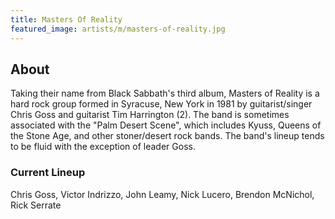 ```yaml
---
title: Masters Of Reality
featured_image: artists/m/masters-of-reality.jpg
---
```

## About

Taking their name from Black Sabbath's third album, Masters of Reality is a hard rock group formed in Syracuse, New York in 1981 by guitarist/singer Chris Goss and guitarist Tim Harrington (2). The band is sometimes associated with the "Palm Desert Scene", which includes Kyuss, Queens of the Stone Age, and other stoner/desert rock bands. The band's lineup tends to be fluid with the exception of leader Goss.

### Current Lineup

Chris Goss, Victor Indrizzo, John Leamy, Nick Lucero, Brendon McNichol, Rick Serrate

